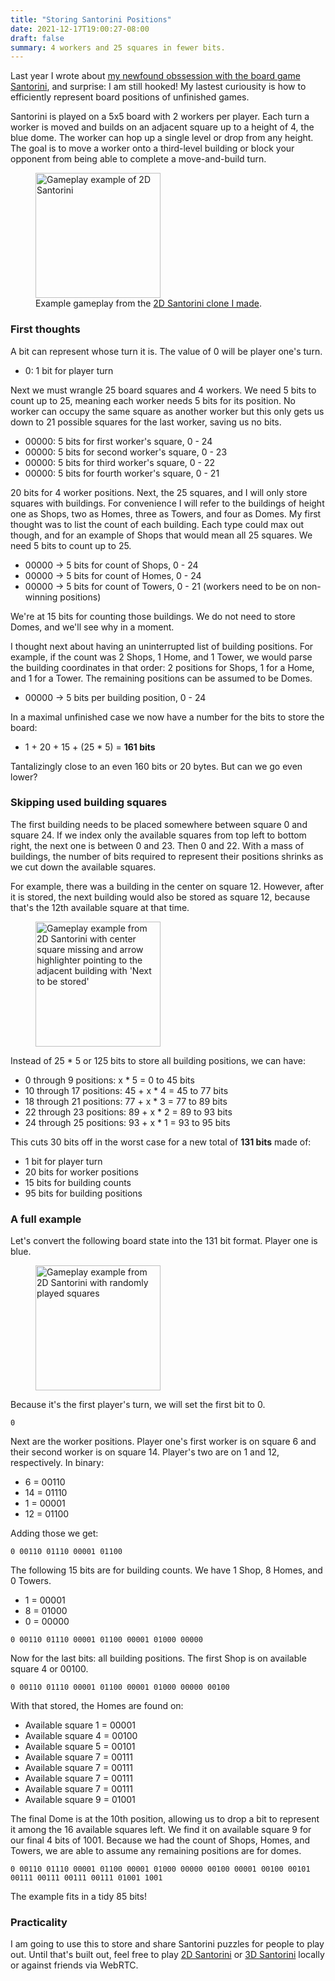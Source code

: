 ```yaml
---
title: "Storing Santorini Positions"
date: 2021-12-17T19:00:27-08:00
draft: false
summary: 4 workers and 25 squares in fewer bits.
---
```


Last year I wrote about [my newfound obssession with the board game Santorini](../santorini), and surprise: I am still hooked! My lastest curiousity is how to efficiently represent board positions of unfinished games.

Santorini is played on a 5x5 board with 2 workers per player. Each turn a worker is moved and builds on an adjacent square up to a height of 4, the blue dome. The worker can hop up a single level or drop from any height. The goal is to move a worker onto a third-level building or block your opponent from being able to complete a move-and-build turn.

<figure>
	<img loading="lazy" alt="Gameplay example of 2D Santorini" width="auto" height="200px" src="../../images/santorini/santorini_2d_gameplay.gif">
    <figcaption>Example gameplay from the <a target="_blank" href="https://fostersamuel.github.io/santorini">2D Santorini clone I made</a>.</figcaption>
</figure>

### First thoughts

A bit can represent whose turn it is. The value of 0 will be player one's turn.

- 0: 1 bit for player turn

Next we must wrangle 25 board squares and 4 workers. We need 5 bits to count up to 25, meaning each worker needs 5 bits for its position. No worker can occupy the same square as another worker but this only gets us down to 21 possible squares for the last worker, saving us no bits.

- 00000: 5 bits for first worker's square, 0 - 24
- 00000: 5 bits for second worker's square, 0 - 23
- 00000: 5 bits for third worker's square, 0 - 22
- 00000: 5 bits for fourth worker's square, 0 - 21

20 bits for 4 worker positions. Next, the 25 squares, and I will only store squares with buildings. For convenience I will refer to the buildings of height one as Shops, two as Homes, three as Towers, and four as Domes. My first thought was to list the count of each building. Each type could max out though, and for an example of Shops that would mean all 25 squares. We need 5 bits to count up to 25.

- 00000 -> 5 bits for count of Shops, 0 - 24
- 00000 -> 5 bits for count of Homes, 0 - 24
- 00000 -> 5 bits for count of Towers, 0 - 21 (workers need to be on non-winning positions)

We're at 15 bits for counting those buildings. We do not need to store Domes, and we'll see why in a moment.

I thought next about having an uninterrupted list of building positions. For example, if the count was 2 Shops, 1 Home, and 1 Tower, we would parse the building coordinates in that order: 2 positions for Shops, 1 for a Home, and 1 for a Tower. The remaining positions can be assumed to be Domes.

- 00000 -> 5 bits per building position, 0 - 24

In a maximal unfinished case we now have a number for the bits to store the board:

- 1 + 20 + 15 + (25 \* 5) = **161 bits**

Tantalizingly close to an even 160 bits or 20 bytes. But can we go even lower?

### Skipping used building squares

The first building needs to be placed somewhere between square 0 and square 24. If we index only the available squares from top left to bottom right, the next one is between 0 and 23. Then 0 and 22. With a mass of buildings, the number of bits required to represent their positions shrinks as we cut down the available squares.

For example, there was a building in the center on square 12. However, after it is stored, the next building would also be stored as square 12, because that's the 12th available square at that time.

<figure>
	<img loading="lazy" alt="Gameplay example from 2D Santorini with center square missing and arrow highlighter pointing to the adjacent building with 'Next to be stored'" width="auto" height="200px" src="../../images/storing-santorini/santorini_available_squares.PNG">
</figure>

Instead of 25 \* 5 or 125 bits to store all building positions, we can have:

- 0 through 9 positions: x \* 5 = 0 to 45 bits
- 10 through 17 positions: 45 + x \* 4 = 45 to 77 bits
- 18 through 21 positions: 77 + x \* 3 = 77 to 89 bits
- 22 through 23 positions: 89 + x \* 2 = 89 to 93 bits
- 24 through 25 positions: 93 + x \* 1 = 93 to 95 bits

This cuts 30 bits off in the worst case for a new total of **131 bits** made of:

- 1 bit for player turn
- 20 bits for worker positions
- 15 bits for building counts
- 95 bits for building positions

### A full example

Let's convert the following board state into the 131 bit format. Player one is blue.

<figure>
	<img loading="lazy" alt="Gameplay example from 2D Santorini with randomly played squares" width="auto" height="200px" src="../../images/storing-santorini/santorini_board_example.PNG">
</figure>

Because it's the first player's turn, we will set the first bit to 0.

`0`

Next are the worker positions. Player one's first worker is on square 6 and their second worker is on square 14. Player's two are on 1 and 12, respectively. In binary:

- 6 = 00110
- 14 = 01110
- 1 = 00001
- 12 = 01100

Adding those we get:

`0 00110 01110 00001 01100`

The following 15 bits are for building counts. We have 1 Shop, 8 Homes, and 0 Towers.

- 1 = 00001
- 8 = 01000
- 0 = 00000

`0 00110 01110 00001 01100 00001 01000 00000`

Now for the last bits: all building positions. The first Shop is on available square 4 or 00100. 

`0 00110 01110 00001 01100 00001 01000 00000 00100`

With that stored, the Homes are found on:

- Available square 1 = 00001
- Available square 4 = 00100
- Available square 5 = 00101
- Available square 7 = 00111
- Available square 7 = 00111
- Available square 7 = 00111
- Available square 7 = 00111
- Available square 9 = 01001

The final Dome is at the 10th position, allowing us to drop a bit to represent it among the 16 available squares left. We find it on available square 9 for our final 4 bits of 1001. Because we had the count of Shops, Homes, and Towers, we are able to assume any remaining positions are for domes.

`0 00110 01110 00001 01100 00001 01000 00000 00100 00001 00100 00101 00111 00111 00111 00111 01001 1001`

The example fits in a tidy 85 bits!

### Practicality

I am going to use this to store and share Santorini puzzles for people to play out. Until that's built out, feel free to play [2D Santorini](https://fostersamuel.github.io/santorini) or [3D Santorini](https://fostersamuel.github.io/sardinia) locally or against friends via WebRTC.
